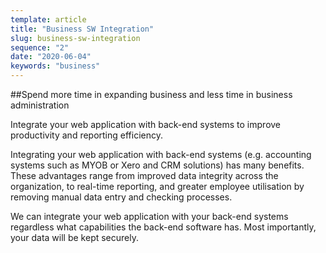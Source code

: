 ```yaml
---
template: article
title: "Business SW Integration"
slug: business-sw-integration
sequence: "2"
date: "2020-06-04"
keywords: "business"
---
```


##Spend more time in expanding business and less time in business administration

Integrate your web application with back-end systems to improve productivity and reporting 
efficiency.<!-- end -->

Integrating your web application with back-end systems (e.g. accounting systems such as MYOB or 
Xero and CRM solutions) has many benefits. These advantages range from improved data 
integrity across the organization, to real-time reporting, and greater employee 
utilisation by removing manual data entry and checking processes.

We can integrate your web application with your back-end systems regardless what capabilities 
the back-end software has. Most importantly, your data will be kept securely.
